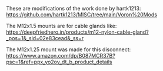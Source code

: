 These are modifications of the work done by hartk1213: https://github.com/hartk1213/MISC/tree/main/Voron%20Mods

The M12x1.5 mounts are for cable glands like: https://deepfriedhero.in/products/m12-nylon-cable-gland?_pos=1&_sid=02e83cead&_ss=r

The M12x1.25 mount was made for this disconnect: https://www.amazon.com/dp/B087MCR37B?psc=1&ref=ppx_yo2ov_dt_b_product_details